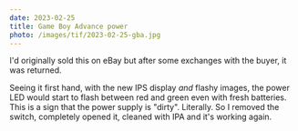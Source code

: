 ```yaml
---
date: 2023-02-25
title: Game Boy Advance power
photo: /images/tif/2023-02-25-gba.jpg
---
```


I'd originally sold this on eBay but after some exchanges with the buyer, it was returned.

Seeing it first hand, with the new IPS display *and* flashy images, the power LED would start to flash between red and green even with fresh batteries. This is a sign that the power supply is "dirty". Literally. So I removed the switch, completely opened it, cleaned with IPA and it's working again.
